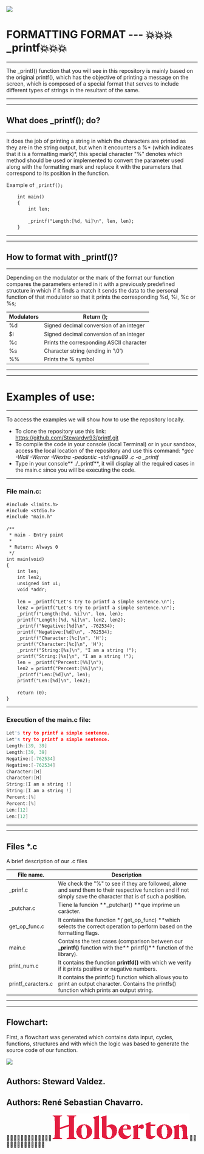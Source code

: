 ![](https://mikata.shingaku.mynavi.jp/img/umi/6221/151228114825/1.jpg)
# FORMATTING FORMAT --- 💥💥💥_printf💥💥💥


------------


The _printf() function that you will see in this repository is mainly based on the original printf(), which has the objective of printing a message on the screen, which is composed of a special format that serves to include different types of strings in the resultant of the same.

------------


-----------

   ## What does _printf(); do?

------------

It does the job of printing a string in which the characters are printed as they are in the string output, but when it encounters a %* (which indicates that it is a formatting mark)*, this special character "%" denotes which method should be used or implemented to convert the parameter used along with the formatting mark and replace it with the parameters that correspond to its position in the function.

Example of `_printf();`

        int main()
		{
			int len;
			
			_printf("Length:[%d, %i]\n", len, len);
		}

------------



------------

## How to format with _printf()?

------------


Depending on the modulator or the mark of the format our function compares the parameters entered in it with a previously predefined structure in which if it finds a match it sends the data to the personal function of that modulator so that it prints the corresponding %d, %i, %c or %s;

|  Modulators | Return ();  |
| ------------ | ------------ |
|  %d  | Signed decimal conversion of an integer  |
|  $i |  Signed decimal conversion of an integer |
|  %c | Prints the corresponding ASCII character  |
|  %s | Character string (ending in '\0')  |
|  %% |  Prints the % symbol |

------------


------------



# Examples of use:

------------


To access the examples we will show how to use the repository locally.

- To clone the repository use this link: https://github.com/Stewardvr93/printf.git
- To compile the code in your console (local Terminal) or in your sandbox, access the local location of the repository and use this command: **gcc -Wall -Werror -Wextra -pedantic -std=gnu89 *.c -o _printf**
- Type in your console** ./_printf**, it will display all the required cases in the main.c since you will be executing the code.

------------
### File main.c:
    #include <limits.h>
    #include <stdio.h>
    #include "main.h"
    
    /**
     * main - Entry point
     *
     * Return: Always 0
     */
    int main(void)
    {
    	int len;
    	int len2;
    	unsigned int ui;
    	void *addr;
    
    	len = _printf("Let's try to printf a simple sentence.\n");
    	len2 = printf("Let's try to printf a simple sentence.\n");
    	_printf("Length:[%d, %i]\n", len, len);
    	printf("Length:[%d, %i]\n", len2, len2);
    	_printf("Negative:[%d]\n", -762534);
    	printf("Negative:[%d]\n", -762534);
    	_printf("Character:[%c]\n", 'H');
    	printf("Character:[%c]\n", 'H');
    	_printf("String:[%s]\n", "I am a string !");
    	printf("String:[%s]\n", "I am a string !");
    	len = _printf("Percent:[%%]\n");
    	len2 = printf("Percent:[%%]\n");
    	_printf("Len:[%d]\n", len);
    	printf("Len:[%d]\n", len2);
    
    	return (0);
    }
    

------------


### Execution of the main.c file:

```c
Let's try to printf a simple sentence.
Let's try to printf a simple sentence.
Length:[39, 39]
Length:[39, 39]
Negative:[-762534]
Negative:[-762534]
Character:[H]
Character:[H]
String:[I am a string !]
String:[I am a string !]
Percent:[%]
Percent:[%]
Len:[12]
Len:[12]
```

------------


------------

## Files *.c



A brief description of our .c files

| File name.  | Description |
| ------------ | ------------ |
| _prinf.c  |  We check the "%" to see if they are followed, alone and send them to their respective function and if not simply save the character that is of such a position.  |
|  _putchar.c | Tiene la función **_putchar() **que imprime un carácter.  |
| get_op_func.c  |  It contains the function **(* get_op_func) **which selects the correct operation to perform based on the formatting flags. |
|  main.c |  Contains the test cases (comparison between our **_printf()** function with the** printf()** function of the library). |
| print_num.c  | It contains the function **printfd()** with which we verify if it prints positive or negative numbers.   |
| printf_caracters.c  | It contains the printfc() function which allows you to print an output character. Contains the printfs() function which prints an output string.  |


------------


------------

## Flowchart:

First, a flowchart was generated which contains data input, cycles, functions, structures and with which the logic was based to generate the source code of our function.

![](https://scontent.fbog4-2.fna.fbcdn.net/v/t1.6435-9/254972652_3035195720078471_8349072310618740594_n.jpg?_nc_cat=109&_nc_rgb565=1&ccb=1-5&_nc_sid=730e14&_nc_ohc=w-mJxWGRU_YAX_ZoUwZ&_nc_ht=scontent.fbog4-2.fna&oh=81ee698ddbb0f77f2739768c3d7891dc&oe=61AFE128)

## Authors: Steward Valdez.



## Authors: René Sebastian Chavarro.



🥲🥲🥲🥲🥲🥲🥲🥲🥲🥲🥲🥲🥲![](https://raw.githubusercontent.com/jbocane6/logos/main/holberton-logo.png)🥲🥲🥲🥲🥲🥲🥲🥲🥲🥲🥲🥲🥲
